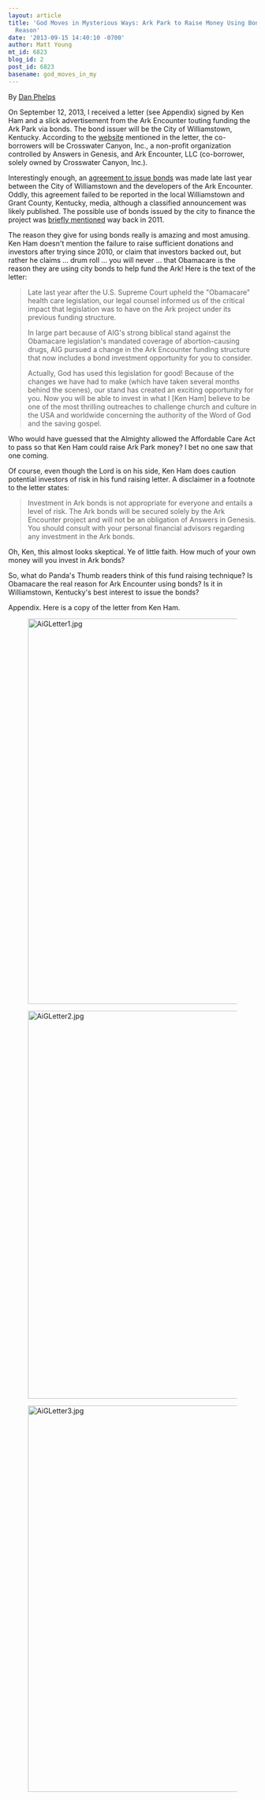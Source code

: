 ```yaml
---
layout: article
title: 'God Moves in Mysterious Ways: Ark Park to Raise Money Using Bonds for an Interesting
  Reason'
date: '2013-09-15 14:40:10 -0700'
author: Matt Young
mt_id: 6823
blog_id: 2
post_id: 6823
basename: god_moves_in_my
---
```

By [Dan Phelps](Edrioasteroid@msn.com) 

On September 12, 2013, I received a letter (see Appendix) signed by Ken Ham and a slick advertisement from the Ark Encounter touting funding the Ark Park via bonds.  The bond issuer will be the City of Williamstown, Kentucky.  According to the [website](http://www.arkbonds.com/) mentioned in the letter,  the co-borrowers will be Crosswater Canyon, Inc., a non-profit organization controlled by Answers in Genesis, and Ark Encounter, LLC (co-borrower, solely owned by Crosswater Canyon, Inc.).

Interestingly enough, an [agreement to issue bonds](http://www.wtownky.org/Code/Ordinances%202012/2012_18%20-%20localdevelopmentarea.pdf) was made late last year between the City of Williamstown and the developers of the Ark Encounter. Oddly, this agreement failed to be reported in the local Williamstown and Grant County, Kentucky, media, although a classified announcement was likely published. The possible use of bonds issued by the city to finance the project was [briefly mentioned](http://pandasthumb.org/archives/2011/08/ark-encounter-l.html) way back in 2011.

The reason they give for using bonds really is amazing and most amusing.  Ken Ham doesn't mention the failure to raise sufficient donations and investors after trying since 2010, or claim that investors backed out, but rather he claims ... drum roll ... you will never ... that Obamacare is the reason they are using city bonds to help fund the Ark!  Here is the text of the letter:

> Late last year after the U.S. Supreme Court upheld the "Obamacare" health care legislation, our legal counsel informed us of the critical impact that legislation was to have on the Ark project under its previous funding structure.
> 
> In large part because of AIG's strong biblical stand against the Obamacare legislation's mandated coverage of abortion-causing drugs, AIG pursued a change in the Ark Encounter funding structure that now includes a bond investment opportunity for you to consider.
> 
> Actually, God has used this legislation for good! Because of the changes we have had to make (which have taken several months behind the scenes), our stand has created an exciting opportunity for you. Now you will be able to  invest in what I \[Ken Ham\] believe to be one of the most thrilling outreaches to challenge church and culture in the USA and worldwide concerning the authority of the Word of God and the saving gospel. 

Who would have guessed that the Almighty allowed the Affordable  Care Act to pass so  that Ken Ham could raise Ark Park money? I bet no one saw that one coming.

Of course, even though the Lord is on his side, Ken Ham does caution potential investors of risk in his fund raising letter.  A disclaimer in a footnote to the letter states:

>  Investment in Ark bonds is not appropriate for everyone and entails a level of risk. The Ark bonds will be secured solely by the Ark Encounter project and will not be an obligation of Answers in Genesis. You should consult with your personal financial advisors regarding any investment in the Ark bonds. 

Oh, Ken, this almost looks skeptical.  Ye of little faith.  How much of your own money will you invest in Ark bonds?

So, what do Panda's Thumb readers think of this fund raising technique? Is Obamacare the real reason for Ark Encounter using bonds? Is it in Williamstown, Kentucky's best interest to issue the bonds?

Appendix.  Here is a copy of the letter from Ken Ham.

<figure>
<img src="http://pandasthumb.org/AiGLetter1.jpg" alt="AiGLetter1.jpg" width="600" height="781" />
<figcaption markdown="span">
</figcaption>
</figure>

<figure>
<img src="http://pandasthumb.org/AiGLetter2.jpg" alt="AiGLetter2.jpg" width="600" height="786" />
<figcaption markdown="span">
</figcaption>
</figure>

<figure>
<img src="http://pandasthumb.org/AiGLetter3.jpg" alt="AiGLetter3.jpg" width="600" height="783" />
<figcaption markdown="span">
</figcaption>
</figure>
